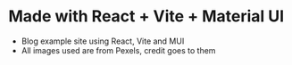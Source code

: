 # Made with React + Vite + Material UI

- Blog example site using React, Vite and MUI
- All images used are from Pexels, credit goes to them
